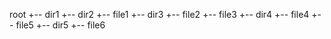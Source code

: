 root
+-- dir1
+-- dir2
	+-- file1
+-- dir3
	+-- file2
	+-- file3
	+-- dir4
		+-- file4
		+-- file5
	+-- dir5
+-- file6